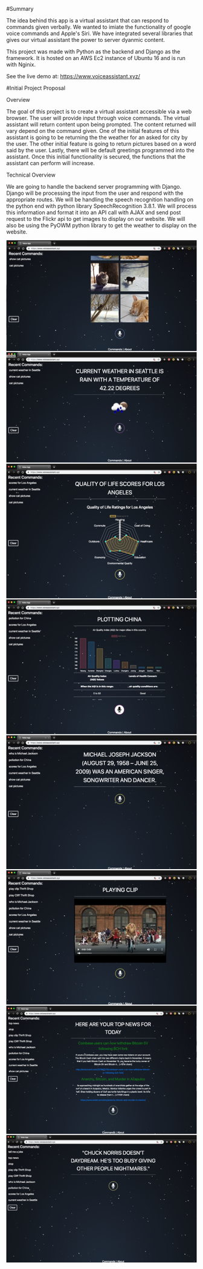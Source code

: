 #Summary

The idea behind this app is a virtual assistant that can respond to commands given verbally. We wanted to imiate the 
functionality of google voice commands and Apple's Siri. We have integrated several libraries that gives our virtual 
assistant the power to server dyanmic content. 

This project was made with Python as the backend and Django as the framework. It is hosted on an 
AWS Ec2 instance of Ubuntu 16 and is run with Nginix. 

See the live demo at: https://www.voiceassistant.xyz/

#Initial Project Proposal

Overview

The goal of this project is to create a virtual assistant accessible via a web browser. 
The user will provide input through voice commands. The virtual assistant will return content upon being prompted. 
The content returned will vary depend on the command given. One of the initial features of this assistant is going 
to be returning the the weather for an asked for city by the user. The other initial feature is going to return pictures 
based on a word said by the user. Lastly, there will be default greetings programmed into the assistant. Once this initial 
functionality is secured, the functions that the assistant can perform will increase.

Technical Overview

We are going to handle the backend server programming with Django. Django will be processing the input from the 
user and respond with the appropriate routes. We will be handling the speech recognition handling on the python 
end with python library SpeechRecognition 3.8.1. We will process this information and format it into an API call 
with AJAX and send post request to the Flickr api to get images to display on our website. We will also be using the 
PyOWM python library to get the weather to display on the website.


![alt text](https://github.com/haythamodeh/VoiceAssistant/blob/master/static/voice_app/css/voiceassistant1.png)
![alt text](https://github.com/haythamodeh/VoiceAssistant/blob/master/static/voice_app/css/voiceassistant2.png)
![alt text](https://github.com/haythamodeh/VoiceAssistant/blob/master/static/voice_app/css/voiceassistant3.png)
![alt text](https://github.com/haythamodeh/VoiceAssistant/blob/master/static/voice_app/css/voiceassistant4.png)
![alt text](https://github.com/haythamodeh/VoiceAssistant/blob/master/static/voice_app/css/voiceassistant5.png)
![alt text](https://github.com/haythamodeh/VoiceAssistant/blob/master/static/voice_app/css/voiceassistant6.png)
![alt text](https://github.com/haythamodeh/VoiceAssistant/blob/master/static/voice_app/css/voiceassistant7.png)
![alt text](https://github.com/haythamodeh/VoiceAssistant/blob/master/static/voice_app/css/voiceassistant8.png)
